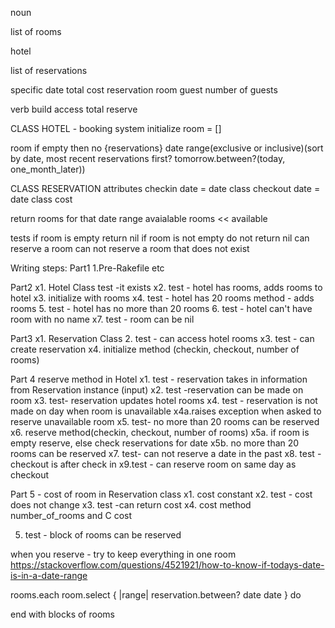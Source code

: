 noun

list of rooms

hotel

list of reservations

specific date
total cost
reservation
room
guest
number of guests




verb
build
access
total
reserve

CLASS HOTEL - booking system
initialize
room = []

room if empty then no {reservations}
date range(exclusive or inclusive)(sort by date, most recent reservations first?
  tomorrow.between?(today, one_month_later))


CLASS RESERVATION
attributes
checkin date = date class
checkout date = date class
cost

return rooms for that date range
avaialable rooms << available


tests
if room is empty return nil
if room is not empty do not return nil
can reserve a room
can not reserve a room that does not exist


Writing steps:
Part1
1.Pre-Rakefile etc

Part2
x1. Hotel Class
test -it exists
x2. test - hotel has rooms, adds rooms to hotel
x3. initialize with rooms
x4. test - hotel has 20 rooms
method - adds rooms
5. test - hotel has no more than 20 rooms
6. test - hotel can't have room with no name
x7. test - room can be nil

Part3
x1. Reservation Class
2. test - can access hotel rooms
x3. test - can create reservation
x4. initialize method (checkin, checkout, number of rooms)

Part 4 reserve method in Hotel
x1. test - reservation takes in information from Reservation instance (input)
x2. test -reservation can be made on room
x3. test- reservation updates hotel rooms
x4. test - reservation is not made on day when room is unavailable
  x4a.raises exception when asked to reserve unavailable room
x5. test- no more than 20 rooms can be reserved
x6. reserve method(checkin, checkout, number of rooms)
  x5a. if room is empty reserve, else check reservations for date
  x5b. no more than 20 rooms can be reserved
x7. test- can not reserve a date in the past
x8. test - checkout is after check in
x9.test - can reserve room on same day as checkout


Part 5 - cost of room in Reservation class
x1. cost constant
x2. test - cost does not change
x3. test -can return cost
x4. cost method number_of_rooms and C cost

5. test - block of rooms can be reserved


when you reserve - try to keep everything in one room
https://stackoverflow.com/questions/4521921/how-to-know-if-todays-date-is-in-a-date-range

rooms.each
room.select { |range|  reservation.between? date date  }
do






end with blocks of rooms
